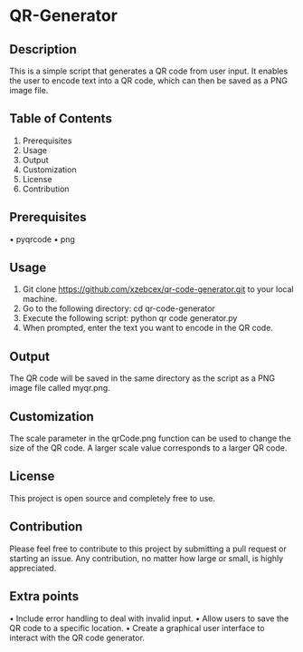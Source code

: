 # QR-Generator

## Description
This is a simple script that generates a QR code from user input. It enables the user to encode text into a QR code, which can then be saved as a PNG image file.

## Table of Contents
1.	Prerequisites
2.	Usage
3.	Output
4.	Customization
5.	License
6.	Contribution

## Prerequisites
•	pyqrcode
•	png

## Usage
1. Git clone https://github.com/xzebcex/qr-code-generator.git to your local machine.
2. Go to the following directory: cd qr-code-generator
3. Execute the following script: python qr code generator.py
4. When prompted, enter the text you want to encode in the QR code.

## Output
The QR code will be saved in the same directory as the script as a PNG image file called myqr.png.

## Customization
The scale parameter in the qrCode.png function can be used to change the size of the QR code. A larger scale value corresponds to a larger QR code.

## License
This project is open source and completely free to use.

## Contribution
Please feel free to contribute to this project by submitting a pull request or starting an issue. Any contribution, no matter how large or small, is highly appreciated.

## Extra points
• Include error handling to deal with invalid input.
• Allow users to save the QR code to a specific location.
• Create a graphical user interface to interact with the QR code generator.
